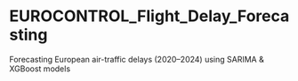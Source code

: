 # EUROCONTROL_Flight_Delay_Forecasting
Forecasting European air-traffic delays (2020–2024) using SARIMA &amp; XGBoost models
